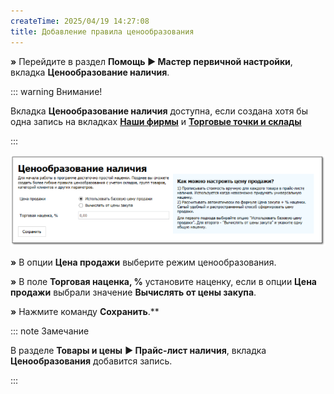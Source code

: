 ```yaml
---
createTime: 2025/04/19 14:27:08
title: Добавление правила ценообразования
---
```

**»** Перейдите в раздел **Помощь ► Мастер первичной настройки**, вкладка **Ценообразование наличия**.

::: warning Внимание!

Вкладка **Ценообразование наличия** доступна, если создана хотя бы одна запись на вкладках [**Наши фирмы**](./dobavlenie_kartochki_vashej_firmy.md) и [**Торговые точки и склады**](./dobavlenie_torgovoj_tochki_i_sklada.md) 

:::

![](../../assets/guide/Aspose.Words.6f13226c-9016-4dda-be57-653ed66d987a.104.png)

**»** В опции **Цена продажи** выберите режим ценообразования.

**»** В поле **Торговая наценка, %** установите наценку, если в опции **Цена продажи** выбрали значение **Вычислять от цены закупа**.

**»** Нажмите команду **Сохранить**.** 

::: note Замечание

В разделе **Товары и цены** **► Прайс-лист наличия**, вкладка **Ценообразования** добавится запись.

:::